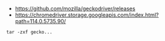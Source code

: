 
* https://github.com/mozilla/geckodriver/releases
* https://chromedriver.storage.googleapis.com/index.html?path=114.0.5735.90/

```shell
tar -zxf gecko...
```
